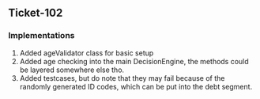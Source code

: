 ## Ticket-102

### Implementations
1. Added ageValidator class for basic setup
2. Added age checking into the main DecisionEngine, the methods could be layered somewhere else tho.
3. Added testcases, but do note that they may fail because of the randomly generated ID codes, which can be put into the debt segment.


